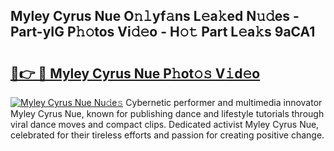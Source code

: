 ## Myley Cyrus Nue O𝚗𝚕yf𝚊ns L𝚎a𝚔ed N𝚞𝚍es - Part-yIG P𝚑𝚘tos Vi𝚍𝚎o - H𝚘𝚝 Part L𝚎a𝚔s 9aCA1

# <h2><a href="http://kf22hg.oniu.top/?m=Myley+Cyrus+Nue">🔗👉 🔴 Myley Cyrus Nue P𝚑ot𝚘𝚜 V𝚒d𝚎o</a></h2>

[![Myley Cyrus Nue Nu𝚍e𝚜](https://i.imgur.com/0qMVB7G.gif)](http://kf22hg.oniu.top/?m=Myley+Cyrus+Nue)
Cybernetic performer and multimedia innovator Myley Cyrus Nue, known for publishing dance and lifestyle tutorials through viral dance moves and compact clips. Dedicated activist Myley Cyrus Nue, celebrated for their tireless efforts and passion for creating positive change.  
